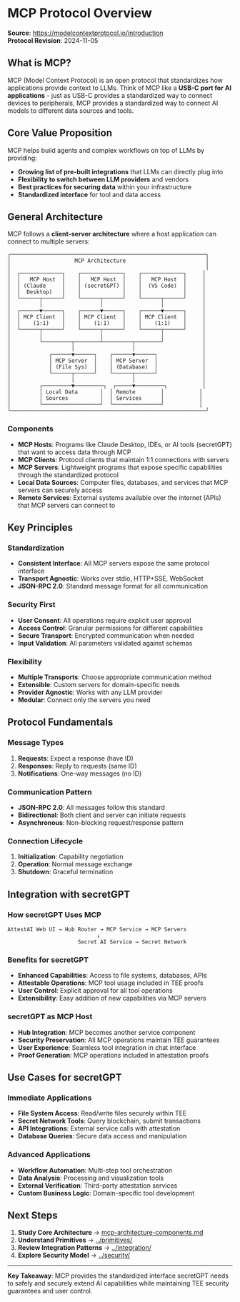 # MCP Protocol Overview

**Source**: https://modelcontextprotocol.io/introduction  
**Protocol Revision**: 2024-11-05

## What is MCP?

MCP (Model Context Protocol) is an open protocol that standardizes how applications provide context to LLMs. Think of MCP like a **USB-C port for AI applications** - just as USB-C provides a standardized way to connect devices to peripherals, MCP provides a standardized way to connect AI models to different data sources and tools.

## Core Value Proposition

MCP helps build agents and complex workflows on top of LLMs by providing:

- **Growing list of pre-built integrations** that LLMs can directly plug into
- **Flexibility to switch between LLM providers** and vendors
- **Best practices for securing data** within your infrastructure
- **Standardized interface** for tool and data access

## General Architecture

MCP follows a **client-server architecture** where a host application can connect to multiple servers:

```
┌─────────────────────────────────────────────────────────────┐
│                    MCP Architecture                         │
│                                                             │
│  ┌─────────────┐    ┌─────────────┐    ┌─────────────┐     │
│  │   MCP Host  │    │   MCP Host  │    │   MCP Host  │     │
│  │ (Claude     │    │ (secretGPT) │    │  (VS Code)  │     │
│  │  Desktop)   │    │             │    │             │     │
│  └──────┬──────┘    └──────┬──────┘    └──────┬──────┘     │
│         │                  │                  │            │
│  ┌──────▼──────┐    ┌──────▼──────┐    ┌──────▼──────┐     │
│  │ MCP Client  │    │ MCP Client  │    │ MCP Client  │     │
│  │    (1:1)    │    │    (1:1)    │    │    (1:1)    │     │
│  └──────┬──────┘    └──────┬──────┘    └──────┬──────┘     │
│         │                  │                  │            │
│         └─────────┬────────┴─────────┬────────┘            │
│                   │                  │                     │
│            ┌──────▼──────┐    ┌──────▼──────┐              │
│            │ MCP Server  │    │ MCP Server  │              │
│            │ (File Sys)  │    │ (Database)  │              │
│            └──────┬──────┘    └──────┬──────┘              │
│                   │                  │                     │
│         ┌─────────▼─────────┐  ┌─────▼─────────┐           │
│         │ Local Data       │  │ Remote        │           │
│         │ Sources          │  │ Services      │           │
│         └──────────────────┘  └───────────────┘           │
└─────────────────────────────────────────────────────────────┘
```

### Components

- **MCP Hosts**: Programs like Claude Desktop, IDEs, or AI tools (secretGPT) that want to access data through MCP
- **MCP Clients**: Protocol clients that maintain 1:1 connections with servers
- **MCP Servers**: Lightweight programs that expose specific capabilities through the standardized protocol
- **Local Data Sources**: Computer files, databases, and services that MCP servers can securely access
- **Remote Services**: External systems available over the internet (APIs) that MCP servers can connect to

## Key Principles

### Standardization
- **Consistent Interface**: All MCP servers expose the same protocol interface
- **Transport Agnostic**: Works over stdio, HTTP+SSE, WebSocket
- **JSON-RPC 2.0**: Standard message format for all communication

### Security First
- **User Consent**: All operations require explicit user approval
- **Access Control**: Granular permissions for different capabilities
- **Secure Transport**: Encrypted communication when needed
- **Input Validation**: All parameters validated against schemas

### Flexibility
- **Multiple Transports**: Choose appropriate communication method
- **Extensible**: Custom servers for domain-specific needs
- **Provider Agnostic**: Works with any LLM provider
- **Modular**: Connect only the servers you need

## Protocol Fundamentals

### Message Types
1. **Requests**: Expect a response (have ID)
2. **Responses**: Reply to requests (same ID)  
3. **Notifications**: One-way messages (no ID)

### Communication Pattern
- **JSON-RPC 2.0**: All messages follow this standard
- **Bidirectional**: Both client and server can initiate requests
- **Asynchronous**: Non-blocking request/response pattern

### Connection Lifecycle
1. **Initialization**: Capability negotiation
2. **Operation**: Normal message exchange
3. **Shutdown**: Graceful termination

## Integration with secretGPT

### How secretGPT Uses MCP

```
AttestAI Web UI → Hub Router → MCP Service → MCP Servers
                            ↓
                      Secret AI Service → Secret Network
```

### Benefits for secretGPT
- **Enhanced Capabilities**: Access to file systems, databases, APIs
- **Attestable Operations**: MCP tool usage included in TEE proofs
- **User Control**: Explicit approval for all tool operations
- **Extensibility**: Easy addition of new capabilities via MCP servers

### secretGPT as MCP Host
- **Hub Integration**: MCP becomes another service component
- **Security Preservation**: All MCP operations maintain TEE guarantees
- **User Experience**: Seamless tool integration in chat interface
- **Proof Generation**: MCP operations included in attestation proofs

## Use Cases for secretGPT

### Immediate Applications
- **File System Access**: Read/write files securely within TEE
- **Secret Network Tools**: Query blockchain, submit transactions
- **API Integrations**: External service calls with attestation
- **Database Queries**: Secure data access and manipulation

### Advanced Applications
- **Workflow Automation**: Multi-step tool orchestration
- **Data Analysis**: Processing and visualization tools
- **External Verification**: Third-party attestation services
- **Custom Business Logic**: Domain-specific tool development

## Next Steps

1. **Study Core Architecture** → [mcp-architecture-components.md](./mcp-architecture-components.md)
2. **Understand Primitives** → [../primitives/](../primitives/)
3. **Review Integration Patterns** → [../integration/](../integration/)
4. **Explore Security Model** → [../security/](../security/)

---

**Key Takeaway**: MCP provides the standardized interface secretGPT needs to safely and securely extend AI capabilities while maintaining TEE security guarantees and user control.
